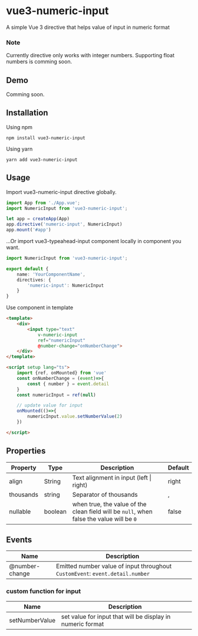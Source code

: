 
# vue3-numeric-input

A simple Vue 3 directive that helps value of input in numeric format

### Note
Currently directive only works with integer numbers. Supporting float numbers is comming soon.
## Demo

Comming soon.
  <!-- - [Example page](https://vue3-typeahdead-input.vercel.app/) -->


## Installation

Using npm
```
npm install vue3-numeric-input
```

Using yarn
```
yarn add vue3-numeric-input
```

## Usage
Import vue3-numeric-input directive globally.

```ts
import App from './App.vue';
import NumericInput from 'vue3-numeric-input';

let app = createApp(App)
app.directive('numeric-input', NumericInput)
app.mount('#app')
```

...Or import vue3-typeahead-input component locally in component you want. 

```ts
import NumericInput from 'vue3-numeric-input';

export default {
    name: 'YourComponentName',
    directives: {
        'numeric-input': NumericInput
    }
}
```
Use component in template
```html
<template>
    <div>
        <input type="text"
            v-numeric-input
            ref="numericInput"
            @number-change="onNumberChange">
    </div>
</template>

<script setup lang="ts">
    import {ref, onMounted} from 'vue'
    const onNumberChange = (event)=>{
        const { number } = event.detail 
    }
    const numericInput = ref(null)

    // update value for input
    onMounted(()=>{
        numericInput.value.setNumberValue(2)
    })

</script>

```

## Properties

| Property  | Type | Description | Default |
|---|---|---|---|
| align | String | Text alignment in input (left \| right) | right |
| thousands | string | Separator of thousands | , |
| nullable | boolean | when true, the value of the clean field will be `null`, when false the value will be `0` | false |



## Events

| Name | Description |
| ---- | ----------- |
| @number-change | Emitted number value of input throughout `CustomEvent`: `event.detail.number` |

### custom function for input

| Name | Description |
| ---- | ----------- |
| setNumberValue | set value for input that will be display in numeric format |